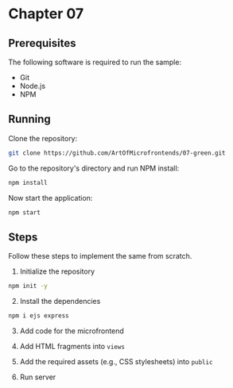# Chapter 07

## Prerequisites

The following software is required to run the sample:

- Git
- Node.js
- NPM

## Running

Clone the repository:

```sh
git clone https://github.com/ArtOfMicrofrontends/07-green.git
```

Go to the repository's directory and run NPM install:

```sh
npm install
```

Now start the application:

```sh
npm start
```

## Steps

Follow these steps to implement the same from scratch.

1. Initialize the repository

```sh
npm init -y
```

2. Install the dependencies

```sh
npm i ejs express
```

3. Add code for the microfrontend

4. Add HTML fragments into `views`

5. Add the required assets (e.g., CSS stylesheets) into `public`

6. Run server
